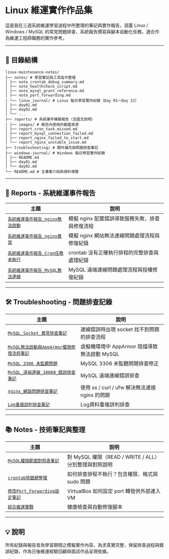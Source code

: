 # Linux 維運實作作品集

這是我在三週系統維運學習過程中所整理的筆記與實作報告，涵蓋 Linux / Windows / MySQL 的常見問題排查、系統報告撰寫與腳本自動化任務，適合作為維運工程師職務的實作參考。

---

## 📁 目錄結構

```
linux-maintenance-notes/
├── notes/ # 學習筆記與工具指令整理
│ ├── note_crontab_debug_summary.md
│ ├── note_healthcheck_script.md
│ ├── note_mysql_grant_reference.md
│ ├── note_port_forwarding.md
│ └── linux_journal/ # Linux 每日學習實作紀錄（Day 01～Day 22）
│ ├── day01.md
│ ├── day02.md
│ └── ...
├── reports/ # 系統事件模擬報告（含圖文說明）
│ ├── images/ # 報告內使用的截圖資源
│ ├── report_cron_task_missed.md
│ ├── report_mysql_connection_failed.md
│ ├── report_nginx_failed_to_start.md
│ └── report_nginx_unstable_issue.md
├── troubleshooting/ # 額外補充與問題排查筆記
├── windows-journal/ # Windows 每日學習實作紀錄
│ ├── README.md
│ ├── day01.md
│ └── day02.md
└── README.md # 主專案介紹與資料導覽
```

---

## 📝 Reports - 系統維運事件報告

| 主題 | 說明 |
|------|------|
| [`系統維運事件報告_nginx無法啟動`](linux-maintenance-notes/reports/report_nginx_failed_to_start.md) | 模擬 nginx 配置錯誤導致服務失敗，排查與修復流程 |
| [`系統維運事件報告_nginx異常`](linux-maintenance-notes/reports/report_nginx_unstable_issue.md) | 模擬 nginx 網站無法連線問題處理流程與修復紀錄 |
| [`系統維運事件報告_Cron任務未執行`](linux-maintenance-notes/reports/report_cron_missed.md) | crontab 沒有正確執行排程的完整排查與處理紀錄 |
| [`系統維運事件報告_MySQL無法連線`](linux-maintenance-notes/reports/report_mysql_connection_failed.md) | MySQL 遠端連線問題處理流程與授權修復紀錄 |

---

## 🛠 Troubleshooting - 問題排查記錄

| 主題 | 說明 |
|------|------|
| [`MySQL_Socket_異常排查筆記`](linux-maintenance-notes/troubeshooting/troubleshoot_mysql_socket_error.md) | 連線錯誤時出現 socket 找不到問題的排查流程 |
| [`MySQL無法啟動與AppArmor權限修復流程筆記`](linux-maintenance-notes/troubleshooting/troubleshoot_mysql_apparmor.md) | 虛擬機環境中 AppArmor 阻擋導致無法啟動 MySQL |
| [`MySQL 3306 未監聽問題`](linux-maintenance-notes/troubleshooting/troubleshoot_mysql_3306_bind.md) | MySQL 3306 未監聽問題排查修正 |
| [`MySQL_遠端連線_10060_錯誤排查筆記`](linux-maintenance-notes/troubleshooting/troubleshoot_mysql_remote_10060.md) | MySQL 遠端連線錯誤排查 |
| [`nginx_網路問題排查筆記`](linux-maintenance-notes/troubleshooting/troubleshoot_nginx_network.md) | 使用 ss / curl / ufw 解決無法連接 nginx 的問題 |
| [`Log重複誤判排查筆記`](linux-maintenance-notes/troubleshooting/troubleshoot_log_duplicate.md) | Log資料重複誤判排查

---

## 📚 Notes - 技術筆記與整理

| 主題 | 說明 |
|------|------|
| [`MySQL權限範圍對照表筆記`](linux-maintenance-notes/notes/note_mysql_grant_reference.md) | 對 MySQL 權限（READ / WRITE / ALL）分別整理與對照說明 |
| [`crontab除錯總整理`](linux-maintenance-notes/notes/note_crontab_debug_summary.md) | 如何排查排程不執行？包含權限、格式與 sudo 問題 |
| [`修改Port_Forwarding設定筆記`](notes/note_port_forwarding.md) | VirtualBox 如何設定 port 轉發供外部連入 VM |
| [`綜合維運實戰`](linux-maintenance-notes/notes/note_healthcheck_script.md) | 健康檢查與自動修復腳本 |

---

## 💡 說明

所有紀錄與報告皆為學習期間之模擬實作內容，為求真實完整，保留排查過程與錯誤紀錄，作為日後維運經驗回顧與面試作品呈現依據。
